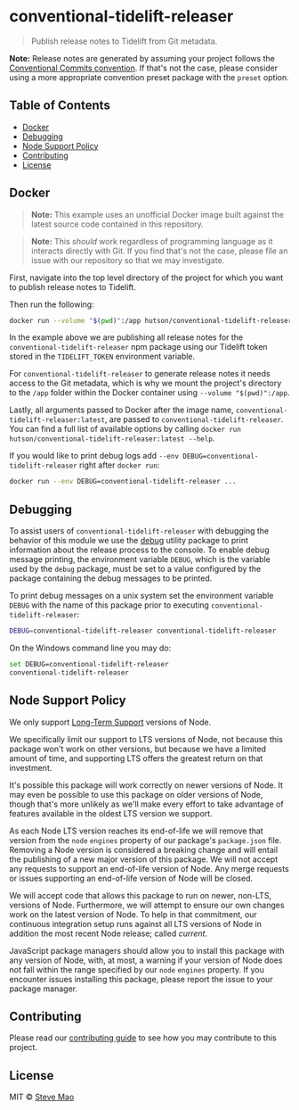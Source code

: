 # conventional-tidelift-releaser

> Publish release notes to Tidelift from Git metadata.

**Note:** Release notes are generated by assuming your project follows the [Conventional Commits convention](conventionalcommits.org). If that's not the case, please consider using a more appropriate convention preset package with the `preset` option.

## Table of Contents
<!-- START doctoc generated TOC please keep comment here to allow auto update -->
<!-- DON'T EDIT THIS SECTION, INSTEAD RE-RUN doctoc TO UPDATE -->


- [Docker](#docker)
- [Debugging](#debugging)
- [Node Support Policy](#node-support-policy)
- [Contributing](#contributing)
- [License](#license)

<!-- END doctoc generated TOC please keep comment here to allow auto update -->

## Docker

> **Note:** This example uses an unofficial Docker image built against the latest source code contained in this repository.

> **Note:** This _should_ work regardless of programming language as it interacts directly with Git. If you find that's not the case, please file an issue with our repository so that we may investigate.

First, navigate into the top level directory of the project for which you want to publish release notes to Tidelift.

Then run the following:

```bash
docker run --volume "$(pwd)":/app hutson/conventional-tidelift-releaser:latest --token "${TIDELIFT_TOKEN} --platform "npm" --package "conventional-tidelift-releaser" --release-count 0
```

In the example above we are publishing all release notes for the `conventional-tidelift-releaser` npm package using our Tidelift token stored in the `TIDELIFT_TOKEN` environment variable.

For `conventional-tidelift-releaser` to generate release notes it needs access to the Git metadata, which is why we mount the project's directory to the `/app` folder within the Docker container using `--volume "$(pwd)":/app`.

Lastly, all arguments passed to Docker after the image name, `conventional-tidelift-releaser:latest`, are passed to `conventional-tidelift-releaser`. You can find a full list of available options by calling `docker run hutson/conventional-tidelift-releaser:latest --help`.

If you would like to print debug logs add `--env DEBUG=conventional-tidelift-releaser` right after `docker run`:

```bash
docker run --env DEBUG=conventional-tidelift-releaser ...
```

## Debugging

To assist users of `conventional-tidelift-releaser` with debugging the behavior of this module we use the [debug](https://www.npmjs.com/package/debug) utility package to print information about the release process to the console. To enable debug message printing, the environment variable `DEBUG`, which is the variable used by the `debug` package, must be set to a value configured by the package containing the debug messages to be printed.

To print debug messages on a unix system set the environment variable `DEBUG` with the name of this package prior to executing `conventional-tidelift-releaser`:

```bash
DEBUG=conventional-tidelift-releaser conventional-tidelift-releaser
```

On the Windows command line you may do:

```bash
set DEBUG=conventional-tidelift-releaser
conventional-tidelift-releaser
```

## Node Support Policy

We only support [Long-Term Support](https://github.com/nodejs/Release) versions of Node.

We specifically limit our support to LTS versions of Node, not because this package won't work on other versions, but because we have a limited amount of time, and supporting LTS offers the greatest return on that investment.

It's possible this package will work correctly on newer versions of Node. It may even be possible to use this package on older versions of Node, though that's more unlikely as we'll make every effort to take advantage of features available in the oldest LTS version we support.

As each Node LTS version reaches its end-of-life we will remove that version from the `node` `engines` property of our package's `package.json` file. Removing a Node version is considered a breaking change and will entail the publishing of a new major version of this package. We will not accept any requests to support an end-of-life version of Node. Any merge requests or issues supporting an end-of-life version of Node will be closed.

We will accept code that allows this package to run on newer, non-LTS, versions of Node. Furthermore, we will attempt to ensure our own changes work on the latest version of Node. To help in that commitment, our continuous integration setup runs against all LTS versions of Node in addition the most recent Node release; called _current_.

JavaScript package managers should allow you to install this package with any version of Node, with, at most, a warning if your version of Node does not fall within the range specified by our `node` `engines` property. If you encounter issues installing this package, please report the issue to your package manager.

## Contributing

Please read our [contributing guide](https://github.com/conventional-changelog/releaser-tools/blob/master/CONTRIBUTING.md) to see how you may contribute to this project.

## License

MIT © [Steve Mao](https://github.com/stevemao)
